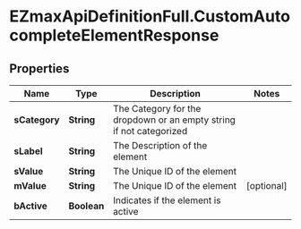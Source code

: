 # EZmaxApiDefinitionFull.CustomAutocompleteElementResponse

## Properties

Name | Type | Description | Notes
------------ | ------------- | ------------- | -------------
**sCategory** | **String** | The Category for the dropdown or an empty string if not categorized | 
**sLabel** | **String** | The Description of the element | 
**sValue** | **String** | The Unique ID of the element | 
**mValue** | **String** | The Unique ID of the element | [optional] 
**bActive** | **Boolean** | Indicates if the element is active | 



